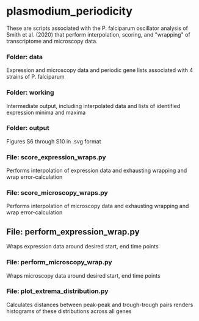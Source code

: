# plasmodium_periodicity

These are scripts associated with the P. falciparum oscillator analysis of Smith et al. (2020) that perform interpolation, scoring, and "wrapping" of transcriptome and microscopy data.

### Folder: data
Expression and microscopy data and periodic gene lists associated with 4 strains of P. falciparum

### Folder: working
Intermediate output, including interpolated data and lists of identified expression minima and maxima

### Folder: output
Figures S6 through S10 in .svg format

### File: score_expression_wraps.py
Performs interpolation of expression data and exhausting wrapping and wrap error-calculation

### File: score_microscopy_wraps.py
Performs interpolation of microscopy data and exhausting wrapping and wrap error-calculation

## File: perform_expression_wrap.py
Wraps expression data around desired start, end time points

### File: perform_microscopy_wrap.py
Wraps microscopy data around desired start, end time points

### File: plot_extrema_distribution.py
Calculates distances between peak-peak and trough-trough pairs renders histograms of these distributions across all genes
